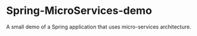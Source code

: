 # Spring-MicroServices-demo
A small demo of a Spring application that uses micro-services architecture.
